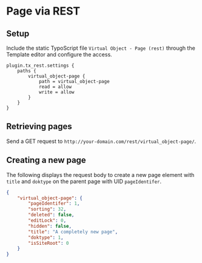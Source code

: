 Page via REST
=============

Setup
-----

Include the static TypoScript file `Virtual Object - Page (rest)` through the Template editor and configure the access.

```typo3_typoscript
plugin.tx_rest.settings {
    paths {
        virtual_object-page {
            path = virtual_object-page
            read = allow
            write = allow
        }
    }
}
```

Retrieving pages
----------------

Send a GET request to `http://your-domain.com/rest/virtual_object-page/`.


Creating a new page
-------------------

The following displays the request body to create a new page element with `title` and `doktype` on the parent page with UID `pageIdentifer`.

```json
{
    "virtual_object-page": {
        "pageIdentifer": 1,
        "sorting": 32,
        "deleted": false,
        "editLock": 0,
        "hidden": false,
        "title": "A completely new page",
        "doktype": 1,
        "isSiteRoot": 0
    }
}
```
